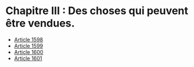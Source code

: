 # Chapitre III : Des choses qui peuvent être vendues.

- [Article 1598](article-1598.md)
- [Article 1599](article-1599.md)
- [Article 1600](article-1600.md)
- [Article 1601](article-1601.md)
